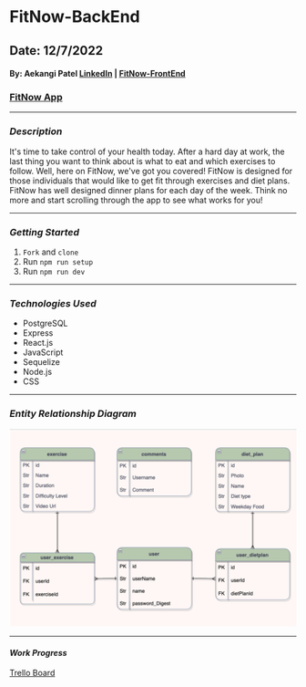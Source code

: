 # FitNow-BackEnd

## Date: 12/7/2022

#### By: Aekangi Patel [LinkedIn](https://www.linkedin.com/in/aekangipatel/) | [FitNow-FrontEnd](https://github.com/Aekangi/FitNow-FrontEnd)

### [FitNow App]()

---

### **_Description_**

It's time to take control of your health today. After a hard day at work, the last thing you want to think about is what to eat and which exercises to follow. Well, here on FitNow, we've got you covered! FitNow is designed for those individuals that would like to get fit through exercises and diet plans. FitNow has well designed dinner plans for each day of the week. Think no more and start scrolling through the app to see what works for you!

---

### **_Getting Started_**

1. `Fork` and `clone`
2. Run `npm run setup`
3. Run `npm run dev`

---

### **_Technologies Used_**

- PostgreSQL
- Express
- React.js
- JavaScript
- Sequelize
- Node.js
- CSS

---

### **_Entity Relationship Diagram_**

![](assets/FitNow-ERD.png)

---

#### **_Work Progress_**

[Trello Board](https://trello.com/b/A2NWRgj5/fitnow)
